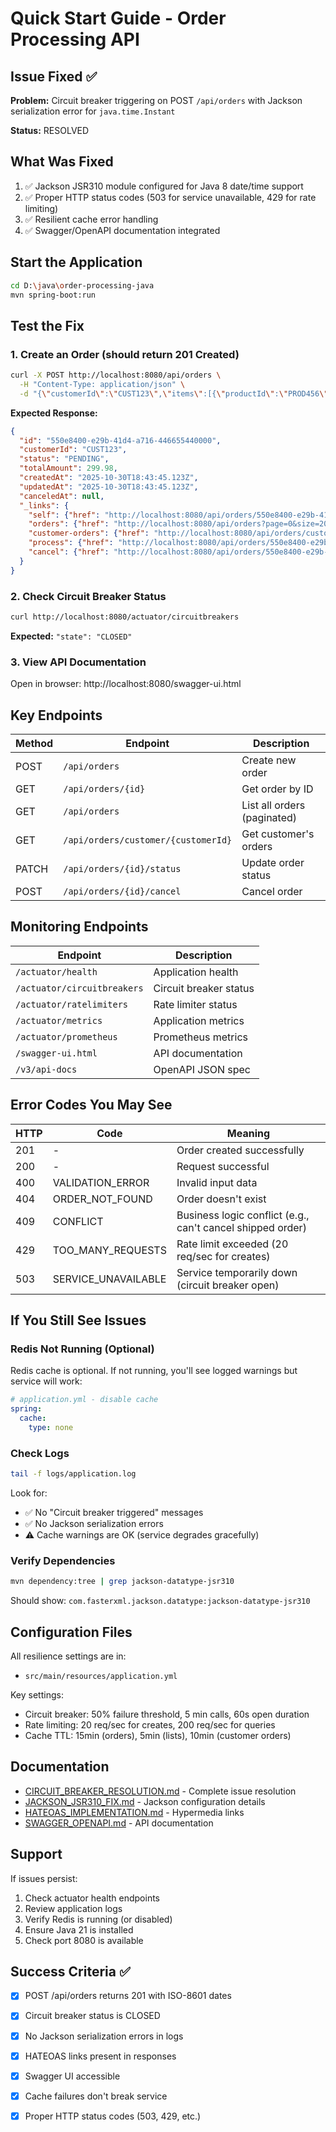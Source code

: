 # Quick Start Guide - Order Processing API

## Issue Fixed ✅

**Problem:** Circuit breaker triggering on POST `/api/orders` with Jackson serialization error for `java.time.Instant`

**Status:** RESOLVED

## What Was Fixed

1. ✅ Jackson JSR310 module configured for Java 8 date/time support
2. ✅ Proper HTTP status codes (503 for service unavailable, 429 for rate limiting)
3. ✅ Resilient cache error handling
4. ✅ Swagger/OpenAPI documentation integrated

## Start the Application

```bash
cd D:\java\order-processing-java
mvn spring-boot:run
```

## Test the Fix

### 1. Create an Order (should return 201 Created)

```bash
curl -X POST http://localhost:8080/api/orders \
  -H "Content-Type: application/json" \
  -d "{\"customerId\":\"CUST123\",\"items\":[{\"productId\":\"PROD456\",\"quantity\":2,\"unitPrice\":149.99}]}"
```

**Expected Response:**
```json
{
  "id": "550e8400-e29b-41d4-a716-446655440000",
  "customerId": "CUST123",
  "status": "PENDING",
  "totalAmount": 299.98,
  "createdAt": "2025-10-30T18:43:45.123Z",
  "updatedAt": "2025-10-30T18:43:45.123Z",
  "canceledAt": null,
  "_links": {
    "self": {"href": "http://localhost:8080/api/orders/550e8400-e29b-41d4-a716-446655440000"},
    "orders": {"href": "http://localhost:8080/api/orders?page=0&size=20"},
    "customer-orders": {"href": "http://localhost:8080/api/orders/customer/CUST123?page=0&size=20"},
    "process": {"href": "http://localhost:8080/api/orders/550e8400-e29b-41d4-a716-446655440000/status"},
    "cancel": {"href": "http://localhost:8080/api/orders/550e8400-e29b-41d4-a716-446655440000/cancel"}
  }
}
```

### 2. Check Circuit Breaker Status

```bash
curl http://localhost:8080/actuator/circuitbreakers
```

**Expected:** `"state": "CLOSED"`

### 3. View API Documentation

Open in browser: http://localhost:8080/swagger-ui.html

## Key Endpoints

| Method | Endpoint | Description |
|--------|----------|-------------|
| POST | `/api/orders` | Create new order |
| GET | `/api/orders/{id}` | Get order by ID |
| GET | `/api/orders` | List all orders (paginated) |
| GET | `/api/orders/customer/{customerId}` | Get customer's orders |
| PATCH | `/api/orders/{id}/status` | Update order status |
| POST | `/api/orders/{id}/cancel` | Cancel order |

## Monitoring Endpoints

| Endpoint | Description |
|----------|-------------|
| `/actuator/health` | Application health |
| `/actuator/circuitbreakers` | Circuit breaker status |
| `/actuator/ratelimiters` | Rate limiter status |
| `/actuator/metrics` | Application metrics |
| `/actuator/prometheus` | Prometheus metrics |
| `/swagger-ui.html` | API documentation |
| `/v3/api-docs` | OpenAPI JSON spec |

## Error Codes You May See

| HTTP | Code | Meaning |
|------|------|---------|
| 201 | - | Order created successfully |
| 200 | - | Request successful |
| 400 | VALIDATION_ERROR | Invalid input data |
| 404 | ORDER_NOT_FOUND | Order doesn't exist |
| 409 | CONFLICT | Business logic conflict (e.g., can't cancel shipped order) |
| 429 | TOO_MANY_REQUESTS | Rate limit exceeded (20 req/sec for creates) |
| 503 | SERVICE_UNAVAILABLE | Service temporarily down (circuit breaker open) |

## If You Still See Issues

### Redis Not Running (Optional)

Redis cache is optional. If not running, you'll see logged warnings but service will work:

```yaml
# application.yml - disable cache
spring:
  cache:
    type: none
```

### Check Logs

```bash
tail -f logs/application.log
```

Look for:
- ✅ No "Circuit breaker triggered" messages
- ✅ No Jackson serialization errors
- ⚠️ Cache warnings are OK (service degrades gracefully)

### Verify Dependencies

```bash
mvn dependency:tree | grep jackson-datatype-jsr310
```

Should show: `com.fasterxml.jackson.datatype:jackson-datatype-jsr310`

## Configuration Files

All resilience settings are in:
- `src/main/resources/application.yml`

Key settings:
- Circuit breaker: 50% failure threshold, 5 min calls, 60s open duration
- Rate limiting: 20 req/sec for creates, 200 req/sec for queries
- Cache TTL: 15min (orders), 5min (lists), 10min (customer orders)

## Documentation

- [CIRCUIT_BREAKER_RESOLUTION.md](./CIRCUIT_BREAKER_RESOLUTION.md) - Complete issue resolution
- [JACKSON_JSR310_FIX.md](./JACKSON_JSR310_FIX.md) - Jackson configuration details
- [HATEOAS_IMPLEMENTATION.md](./HATEOAS_IMPLEMENTATION.md) - Hypermedia links
- [SWAGGER_OPENAPI.md](./SWAGGER_OPENAPI.md) - API documentation

## Support

If issues persist:
1. Check actuator health endpoints
2. Review application logs
3. Verify Redis is running (or disabled)
4. Ensure Java 21 is installed
5. Check port 8080 is available

## Success Criteria ✅

- [x] POST /api/orders returns 201 with ISO-8601 dates
- [x] Circuit breaker status is CLOSED
- [x] No Jackson serialization errors in logs
- [x] HATEOAS links present in responses
- [x] Swagger UI accessible
- [x] Cache failures don't break service
- [x] Proper HTTP status codes (503, 429, etc.)

